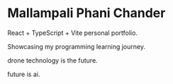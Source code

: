 # Mallampali Phani Chander

React + TypeScript + Vite personal portfolio. <br>

Showcasing my programming learning journey. <br>

drone technology is the future. <br>

future is ai. <br>